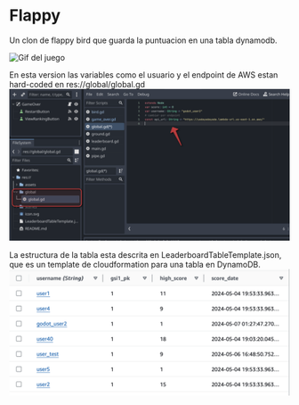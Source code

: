 # Flappy 
Un clon de flappy bird que guarda la puntuacion en una tabla dynamodb.

![Gif del juego](https://media.giphy.com/media/v1.Y2lkPTc5MGI3NjExOWZjamUyMzhjMDF1a2tpZzg4cmtoZHBwYWUydXh4YXU1MzV4M2wxayZlcD12MV9pbnRlcm5hbF9naWZfYnlfaWQmY3Q9Zw/pIGh4maJKDHArDQTwx/giphy.gif)

En esta version las variables como el usuario y el endpoint de AWS estan hard-coded en res://global/global.gd
![SS de global.gd](globalsSS.png)

La estructura de la tabla esta descrita en LeaderboardTableTemplate.json, que es un template de cloudformation para una tabla en DynamoDB.
![SS de Tabla](tableSS.png)
